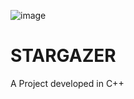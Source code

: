 ![image](https://github.com/OriolGarriga/STARGAZER/assets/127389022/9fa59960-2413-4b80-93e2-ffa295762f81)

# STARGAZER

A Project developed in C++
